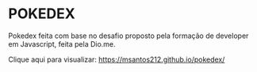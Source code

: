# POKEDEX
Pokedex feita com base no desafio proposto pela formação de developer em Javascript, feita pela Dio.me. 

Clique aqui para visualizar: https://msantos212.github.io/pokedex/
